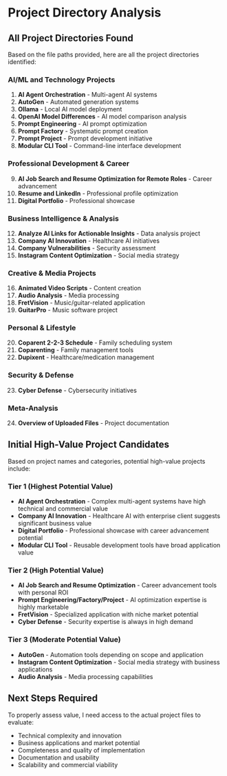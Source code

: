 # Project Directory Analysis

## All Project Directories Found

Based on the file paths provided, here are all the project directories identified:

### AI/ML and Technology Projects
1. **AI Agent Orchestration** - Multi-agent AI systems
2. **AutoGen** - Automated generation systems
3. **Ollama** - Local AI model deployment
4. **OpenAI Model Differences** - AI model comparison analysis
5. **Prompt Engineering** - AI prompt optimization
6. **Prompt Factory** - Systematic prompt creation
7. **Prompt Project** - Prompt development initiative
8. **Modular CLI Tool** - Command-line interface development

### Professional Development & Career
9. **AI Job Search and Resume Optimization for Remote Roles** - Career advancement
10. **Resume and LinkedIn** - Professional profile optimization
11. **Digital Portfolio** - Professional showcase

### Business Intelligence & Analysis
12. **Analyze AI Links for Actionable Insights** - Data analysis project
13. **Company AI Innovation** - Healthcare AI initiatives
14. **Company Vulnerabilities** - Security assessment
15. **Instagram Content Optimization** - Social media strategy

### Creative & Media Projects
16. **Animated Video Scripts** - Content creation
17. **Audio Analysis** - Media processing
18. **FretVision** - Music/guitar-related application
19. **GuitarPro** - Music software project

### Personal & Lifestyle
20. **Coparent 2-2-3 Schedule** - Family scheduling system
21. **Coparenting** - Family management tools
22. **Dupixent** - Healthcare/medication management

### Security & Defense
23. **Cyber Defense** - Cybersecurity initiatives

### Meta-Analysis
24. **Overview of Uploaded Files** - Project documentation

## Initial High-Value Project Candidates

Based on project names and categories, potential high-value projects include:

### Tier 1 (Highest Potential Value)
- **AI Agent Orchestration** - Complex multi-agent systems have high technical and commercial value
- **Company AI Innovation** - Healthcare AI with enterprise client suggests significant business value
- **Digital Portfolio** - Professional showcase with career advancement potential
- **Modular CLI Tool** - Reusable development tools have broad application value

### Tier 2 (High Potential Value)
- **AI Job Search and Resume Optimization** - Career advancement tools with personal ROI
- **Prompt Engineering/Factory/Project** - AI optimization expertise is highly marketable
- **FretVision** - Specialized application with niche market potential
- **Cyber Defense** - Security expertise is always in high demand

### Tier 3 (Moderate Potential Value)
- **AutoGen** - Automation tools depending on scope and application
- **Instagram Content Optimization** - Social media strategy with business applications
- **Audio Analysis** - Media processing capabilities

## Next Steps Required

To properly assess value, I need access to the actual project files to evaluate:
- Technical complexity and innovation
- Business applications and market potential
- Completeness and quality of implementation
- Documentation and usability
- Scalability and commercial viability

